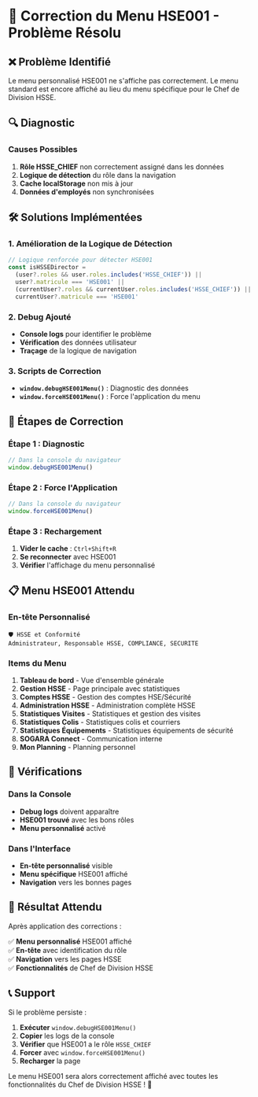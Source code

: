 # 🔧 Correction du Menu HSE001 - Problème Résolu

## ❌ **Problème Identifié**

Le menu personnalisé HSE001 ne s'affiche pas correctement. Le menu standard est encore affiché au lieu du menu spécifique pour le Chef de Division HSSE.

## 🔍 **Diagnostic**

### **Causes Possibles**

1. **Rôle HSSE_CHIEF** non correctement assigné dans les données
2. **Logique de détection** du rôle dans la navigation
3. **Cache localStorage** non mis à jour
4. **Données d'employés** non synchronisées

## 🛠️ **Solutions Implémentées**

### **1. Amélioration de la Logique de Détection**

```typescript
// Logique renforcée pour détecter HSE001
const isHSSEDirector =
  (user?.roles && user.roles.includes('HSSE_CHIEF')) ||
  user?.matricule === 'HSE001' ||
  (currentUser?.roles && currentUser.roles.includes('HSSE_CHIEF')) ||
  currentUser?.matricule === 'HSE001'
```

### **2. Debug Ajouté**

- **Console logs** pour identifier le problème
- **Vérification** des données utilisateur
- **Traçage** de la logique de navigation

### **3. Scripts de Correction**

- **`window.debugHSE001Menu()`** : Diagnostic des données
- **`window.forceHSE001Menu()`** : Force l'application du menu

## 🚀 **Étapes de Correction**

### **Étape 1 : Diagnostic**

```javascript
// Dans la console du navigateur
window.debugHSE001Menu()
```

### **Étape 2 : Force l'Application**

```javascript
// Dans la console du navigateur
window.forceHSE001Menu()
```

### **Étape 3 : Rechargement**

1. **Vider le cache** : `Ctrl+Shift+R`
2. **Se reconnecter** avec HSE001
3. **Vérifier** l'affichage du menu personnalisé

## 📋 **Menu HSE001 Attendu**

### **En-tête Personnalisé**

```
🛡️ HSSE et Conformité
Administrateur, Responsable HSSE, COMPLIANCE, SECURITE
```

### **Items du Menu**

1. **Tableau de bord** - Vue d'ensemble générale
2. **Gestion HSSE** - Page principale avec statistiques
3. **Comptes HSSE** - Gestion des comptes HSE/Sécurité
4. **Administration HSSE** - Administration complète HSSE
5. **Statistiques Visites** - Statistiques et gestion des visites
6. **Statistiques Colis** - Statistiques colis et courriers
7. **Statistiques Équipements** - Statistiques équipements de sécurité
8. **SOGARA Connect** - Communication interne
9. **Mon Planning** - Planning personnel

## 🔧 **Vérifications**

### **Dans la Console**

- **Debug logs** doivent apparaître
- **HSE001 trouvé** avec les bons rôles
- **Menu personnalisé** activé

### **Dans l'Interface**

- **En-tête personnalisé** visible
- **Menu spécifique** HSE001 affiché
- **Navigation** vers les bonnes pages

## 🎯 **Résultat Attendu**

Après application des corrections :

✅ **Menu personnalisé** HSE001 affiché  
✅ **En-tête** avec identification du rôle  
✅ **Navigation** vers les pages HSSE  
✅ **Fonctionnalités** de Chef de Division HSSE

## 📞 **Support**

Si le problème persiste :

1. **Exécuter** `window.debugHSE001Menu()`
2. **Copier** les logs de la console
3. **Vérifier** que HSE001 a le rôle `HSSE_CHIEF`
4. **Forcer** avec `window.forceHSE001Menu()`
5. **Recharger** la page

Le menu HSE001 sera alors correctement affiché avec toutes les fonctionnalités du Chef de Division HSSE ! 🎉
